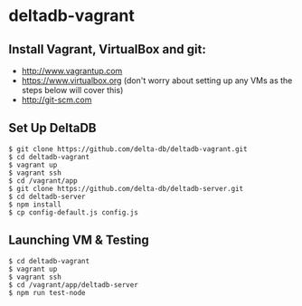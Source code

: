 # deltadb-vagrant

Install Vagrant, VirtualBox and git:
---
* http://www.vagrantup.com
* https://www.virtualbox.org (don't worry about setting up any VMs as the steps below will cover this)
* http://git-scm.com


Set Up DeltaDB
---
    $ git clone https://github.com/delta-db/deltadb-vagrant.git
    $ cd deltadb-vagrant
    $ vagrant up
    $ vagrant ssh
    $ cd /vagrant/app
    $ git clone https://github.com/delta-db/deltadb-server.git
    $ cd deltadb-server
    $ npm install
    $ cp config-default.js config.js



Launching VM & Testing
---
    $ cd deltadb-vagrant
    $ vagrant up
    $ vagrant ssh
    $ cd /vagrant/app/deltadb-server
    $ npm run test-node
